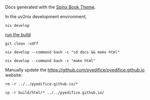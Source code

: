 
Docs generated with the [Spinx Book Theme](https://sphinx-book-theme.readthedocs.io/en/latest/tutorials/get-started.html).

In the uv2nix development environment,

```
nix develop
```

[run the build](https://www.sphinx-doc.org/en/master/usage/quickstart.html#running-the-build)


```
git clean -xdff
```

```
nix develop --command bash -c "cd docs && make html"
```

```
nix develop --command bash -c "make html"
```

Manually update the https://github.com/pyedifice/pyedifice.github.io website:

```
rm -r ../../pyedifice.github.io/*
```
```
cp -r build/html/* ../../pyedifice.github.io/
```
